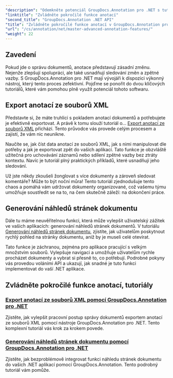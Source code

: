 ```yaml
---
"description": "Odemkněte potenciál GroupDocs.Annotation pro .NET s tutoriály o exportu XML anotací a generování náhledů stránek dokumentů."
"linktitle": "Zvládněte pokročilé funkce anotací"
"second_title": "GroupDocs.Annotation .NET API"
"title": "Zvládněte pokročilé funkce anotací v GroupDocs.Annotation pro .NET"
"url": "/cs/annotation/net/master-advanced-annotation-features/"
"weight": 22
---
```


## Zavedení

Pokud jde o správu dokumentů, anotace představují zásadní změnu. Nejenže zlepšují spolupráci, ale také usnadňují sledování změn a zpětné vazby. S GroupDocs.Annotation pro .NET mají vývojáři k dispozici výkonný nástroj, který tento proces zefektivní. Pojďme se ponořit do dvou klíčových tutoriálů, které vám pomohou plně využít potenciál tohoto softwaru.

## Export anotací ze souborů XML

Představte si, že máte truhlici s pokladem anotací dokumentů a potřebujete je efektivně exportovat. A právě k tomu slouží tutoriál o... [Export anotací ze souborů XML](./export-annotations-from-xml-file/) přichází. Tento průvodce vás provede celým procesem a zajistí, že vám nic neunikne. 

Naučíte se, jak číst data anotací ze souborů XML, jak s nimi manipulovat dle potřeby a jak je exportovat zpět do vašich aplikací. Tato funkce je obzvláště užitečná pro uchovávání záznamů nebo sdílení zpětné vazby bez ztráty kontextu. Navíc je tutoriál plný praktických příkladů, které usnadňují jeho sledování. 

Už jste někdy zkoušeli žonglovat s více dokumenty a zároveň sledovat komentáře? Může to být noční můra! Tento tutoriál zjednodušuje tento chaos a pomáhá vám udržovat dokumenty organizované, což vašemu týmu umožňuje soustředit se na to, na čem skutečně záleží: na dokončení práce.

## Generování náhledů stránek dokumentu

Dále tu máme neuvěřitelnou funkci, která může vylepšit uživatelský zážitek ve vašich aplikacích: generování náhledů stránek dokumentů. V tutoriálu [Generování náhledů stránek dokumentu](./generate-document-page-previews/), zjistíte, jak uživatelům poskytnout rychlý pohled na stránky dokumentu, aniž by je museli celé otevírat.

Tato funkce je záchranou, zejména pro aplikace pracující s velkým množstvím souborů. Vylepšuje navigaci a umožňuje uživatelům rychle procházet dokumenty a vybrat si přesně to, co potřebují. Podrobné pokyny vás provedou voláními API a ukazují, jak snadné je tuto funkci implementovat do vaší .NET aplikace. 

## Zvládněte pokročilé funkce anotací, tutoriály
### [Export anotací ze souborů XML pomocí GroupDocs.Annotation pro .NET](./export-annotations-from-xml-file/)
Zjistěte, jak vylepšit pracovní postup správy dokumentů exportem anotací ze souborů XML pomocí nástroje GroupDocs.Annotation pro .NET. Tento komplexní tutoriál vás krok za krokem povede.
### [Generování náhledů stránek dokumentu pomocí GroupDocs.Annotation pro .NET](./generate-document-page-previews/)
Zjistěte, jak bezproblémově integrovat funkci náhledu stránek dokumentu do vašich .NET aplikací pomocí GroupDocs.Annotation. Tento podrobný tutoriál vám pomůže.